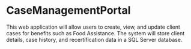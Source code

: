 # CaseManagementPortal
This web application will allow users to create, view, and update client cases for benefits such as Food Assistance. The system will store client details, case history, and recertification data in a SQL Server database.
